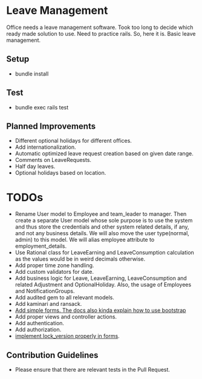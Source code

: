 # Leave Management

Office needs a leave management software. Took too long to decide which ready made solution to use. Need to practice rails. So, here it is. Basic leave management.

## Setup
* bundle install

## Test
* bundle exec rails test

## Planned Improvements
* Different optional holidays for different offices.
* Add internationalization.
* Automatic optimized leave request creation based on given date range.
* Comments on LeaveRequests.
* Half day leaves.
* Optional holidays based on location.


# TODOs
* Rename User model to Employee and team_leader to manager. Then create a separate User model whose sole purpose is to use the system and thus store the credentials and other system related details, if any, and not any business details. We will also move the user type(normal, admin) to this model. We will alias employee attribute to employment_details.
* Use Rational class for LeaveEarning and LeaveConsumption calculation as the values would be in weird decimals otherwise.
* Add proper time zone handling.
* Add custom validators for date.
* Add business logic for Leave, LeaveEarning, LeaveConsumption and related Adjustment and OptionalHoliday. Also, the usage of Employees and NotificationGroups.
* Add audited gem to all relevant models.
* Add kaminari and ransack.
* [Add simple forms. The docs also kinda explain how to use bootstrap](https://github.com/plataformatec/simple_form)
* Add proper views and controller actions.
* Add authentication.
* Add authorization.
* [implement lock_version properly in forms](https://www.engineyard.com/blog/a-guide-to-optimistic-locking).

## Contribution Guidelines
* Please ensure that there are relevant tests in the Pull Request.
